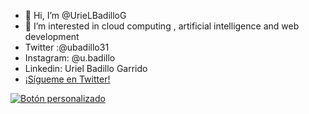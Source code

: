 - 👋 Hi, I’m @UrieLBadilloG
- 👀 I’m interested in  cloud computing ,  artificial intelligence and web development
- Twitter :@ubadillo31
- Instagram: @u.badillo
- Linkedin: Uriel Badillo Garrido       
- [¡Sígueme en Twitter!](https://twitter.com/ubadillo31)

[![Botón personalizado](https://image.com/boton-personalizado.png)](https://enlace-a-tu-sitio-web.com)

<!---
UrieLBadilloG/UrieLBadilloG is a ✨ special ✨ repository because its `README.md` (this file) appears on your GitHub profile.
You can click the Preview link to take a look at your changes.
--->
